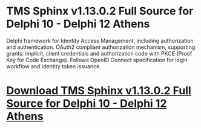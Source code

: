 # TMS Sphinx v1.13.0.2 Full Source for Delphi 10 - Delphi 12 Athens

Delphi framework for Identity Access Management, including authorization and authentication. OAuth2 compliant authorization mechanism, supporting grants: implicit, client credentials and authorization code with PKCE (Proof Key for Code Exchange). Follows OpenID Connect specification for login workflow and identity token issuance.

# [Download TMS Sphinx v1.13.0.2 Full Source for Delphi 10 - Delphi 12 Athens](https://developer.team/delphi/35137-tms-sphinx-v11302-full-source-for-delphi-10-delphi-12-athens.html)

